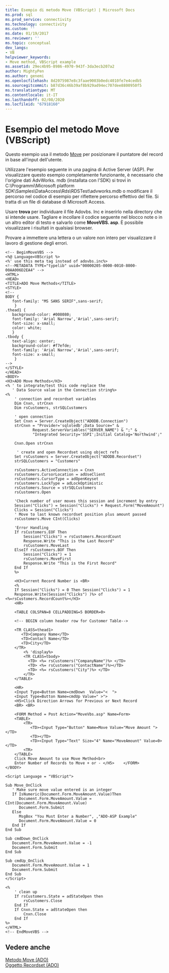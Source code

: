 ```yaml
---
title: Esempio di metodo Move (VBScript) | Microsoft Docs
ms.prod: sql
ms.prod_service: connectivity
ms.technology: connectivity
ms.custom: ''
ms.date: 01/19/2017
ms.reviewer: ''
ms.topic: conceptual
dev_langs:
- VB
helpviewer_keywords:
- Move method, VBScript example
ms.assetid: 29ec4b95-8986-4970-943f-3da3ecb207a2
author: MightyPen
ms.author: genemi
ms.openlocfilehash: 8d2075987e8c3faae9003b0edc4010fe7e4cedb5
ms.sourcegitcommit: b87d36c46b39af8b929ad94ec707dee8800950f5
ms.translationtype: MT
ms.contentlocale: it-IT
ms.lasthandoff: 02/08/2020
ms.locfileid: "67918160"
---
```

# <a name="move-method-example-vbscript"></a>Esempio del metodo Move (VBScript)
Questo esempio usa il metodo [Move](../../../ado/reference/ado-api/move-method-ado.md) per posizionare il puntatore del record in base all'input dell'utente.  
  
 Utilizzare l'esempio seguente in una pagina di Active Server (ASP). Per visualizzare questo esempio completamente funzionante, è necessario che l'origine dati AdvWorks. mdb (installata con l'SDK) si trovi in C:\Programmi\Microsoft platform SDK\Samples\DataAccess\Rds\RDSTest\advworks.mdb o modificare il percorso nel codice di esempio per riflettere percorso effettivo del file. Si tratta di un file di database di Microsoft Access.  
  
 Usare **trova** per individuare il file Adovbs. Inc e inserirlo nella directory che si intende usare. Tagliare e incollare il codice seguente nel blocco note o in un altro editor di testo e salvarlo come **MoveVBS. asp**. È possibile visualizzare i risultati in qualsiasi browser.  
  
 Provare a immettere una lettera o un valore non intero per visualizzare il lavoro di gestione degli errori.  
  
```  
<!-- BeginMoveVBS -->  
<%@ Language=VBScript %>  
<%' use this meta tag instead of adovbs.inc%>  
<!--METADATA TYPE="typelib" uuid="00000205-0000-0010-8000-00AA006D2EA4" -->  
<HTML>  
<HEAD>  
<TITLE>ADO Move Methods</TITLE>  
<STYLE>  
<!--  
BODY {  
   font-family: "MS SANS SERIF",sans-serif;  
    }  
.thead1 {  
   background-color: #008080;   
   font-family: 'Arial Narrow','Arial',sans-serif;   
   font-size: x-small;  
   color: white;  
   }  
.tbody {   
   text-align: center;  
   background-color: #f7efde;  
   font-family: 'Arial Narrow','Arial',sans-serif;   
   font-size: x-small;  
    }  
-->  
</STYLE>  
</HEAD>  
<BODY>   
<H3>ADO Move Methods</H3>  
<% ' to integrate/test this code replace the   
   ' Data Source value in the Connection string%>  
<%   
    ' connection and recordset variables  
    Dim Cnxn, strCnxn  
    Dim rsCustomers, strSQLCustomers  
  
    ' open connection  
    Set Cnxn = Server.CreateObject("ADODB.Connection")  
    strCnxn = "Provider='sqloledb';Data Source=" & _  
            Request.ServerVariables("SERVER_NAME") & ";" & _  
            "Integrated Security='SSPI';Initial Catalog='Northwind';"  
  
    Cnxn.Open strCnxn  
  
     ' create and open Recordset using object refs  
    Set rsCustomers = Server.CreateObject("ADODB.Recordset")  
    strSQLCustomers = "Customers"  
  
    rsCustomers.ActiveConnection = Cnxn  
    rsCustomers.CursorLocation = adUseClient  
    rsCustomers.CursorType = adOpenKeyset  
    rsCustomers.LockType = adLockOptimistic  
    rsCustomers.Source = strSQLCustomers  
    rsCustomers.Open  
  
    'Check number of user moves this session and increment by entry  
    Session("Clicks") = Session("Clicks") + Request.Form("MoveAmount")  
    Clicks = Session("Clicks")  
    ' Move to last known recordset position plus amount passed   
    rsCustomers.Move CInt(Clicks)  
  
    'Error Handling  
    If rsCustomers.EOF Then  
        Session("Clicks") = rsCustomers.RecordCount  
        Response.Write "This is the Last Record"  
        rsCustomers.MoveLast  
    ElseIf rsCustomers.BOF Then  
        Session("Clicks") = 1  
        rsCustomers.MoveFirst  
        Response.Write "This is the First Record"  
    End If  
    %>  
  
    <H3>Current Record Number is <BR>  
    <%   
    If Session("Clicks") = 0 Then Session("Clicks") = 1  
    Response.Write(Session("Clicks") )%> of <%=rsCustomers.RecordCount%></H3>  
    <HR>  
  
    <TABLE COLSPAN=8 CELLPADDING=5 BORDER=0>  
  
    <!-- BEGIN column header row for Customer Table-->  
  
    <TR CLASS=thead1>  
       <TD>Company Name</TD>  
       <TD>Contact Name</TD>  
       <TD>City</TD>  
    </TR>  
        <% 'display%>  
        <TR CLASS=tbody>  
          <TD> <%= rsCustomers("CompanyName")%> </TD>  
          <TD> <%= rsCustomers("ContactName")%></TD>  
          <TD> <%= rsCustomers("City")%> </TD>  
        </TR>   
    </TABLE>  
  
    <HR>  
    <Input Type=Button Name=cmdDown  Value="<  ">  
    <Input Type=Button Name=cmdUp Value=" >">  
    <H5>Click Direction Arrows for Previous or Next Record  
    <BR> <BR>  
  
    <FORM Method = Post Action="MoveVbs.asp" Name=Form>  
    <TABLE>  
        <TR>  
           <TD><Input Type="Button" Name=Move Value="Move Amount "></TD>  
           <TD></TD>  
           <TD><Input Type="Text" Size="4" Name="MoveAmount" Value=0></TD>  
        <TR>  
    </TABLE>  
    Click Move Amount to use Move Method<br>  
    Enter Number of Records to Move + or - </H5>    </FORM>  
</BODY>  
  
<Script Language = "VBScript">  
  
Sub Move_OnClick  
   ' Make sure move value entered is an integer  
   If IsNumeric(Document.Form.MoveAmount.Value)Then  
      Document.Form.MoveAmount.Value = CInt(Document.Form.MoveAmount.Value)  
      Document.Form.Submit  
   Else  
      MsgBox "You Must Enter a Number", ,"ADO-ASP Example"  
      Document.Form.MoveAmount.Value = 0  
   End If  
End Sub  
  
Sub cmdDown_OnClick  
   Document.Form.MoveAmount.Value = -1  
   Document.Form.Submit  
End Sub  
  
Sub cmdUp_OnClick  
   Document.Form.MoveAmount.Value = 1  
   Document.Form.Submit  
End Sub  
</Script>  
  
<%  
    ' clean up  
    If rsCustomers.State = adStateOpen then  
        rsCustomers.Close  
    End If  
    If Cnxn.State = adStateOpen then  
        Cnxn.Close  
    End If  
%>  
</HTML>  
<!-- EndMoveVBS -->  
```  
  
## <a name="see-also"></a>Vedere anche  
 [Metodo Move (ADO)](../../../ado/reference/ado-api/move-method-ado.md)   
 [Oggetto Recordset (ADO)](../../../ado/reference/ado-api/recordset-object-ado.md)
